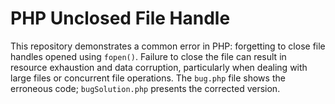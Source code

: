 # PHP Unclosed File Handle

This repository demonstrates a common error in PHP: forgetting to close file handles opened using `fopen()`.  Failure to close the file can result in resource exhaustion and data corruption, particularly when dealing with large files or concurrent file operations.  The `bug.php` file shows the erroneous code; `bugSolution.php` presents the corrected version.